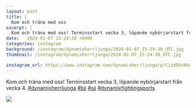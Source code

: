 ```yaml
---
layout: post
title: |
  Kom och träna med oss
excerpt: |
  Kom och träna med oss! Terminsstart vecka 3, löpande nybörjarstart från vecka 4.    
date:   2024-01-07 15:24:30 +0000
categories: instagram
background: /instagram/dynamixherrljunga/2024-01-07_15-24-30_UTC.jpg
thumbnail: /instagram/dynamixherrljunga/2024-01-07_15-24-30_UTC.jpg

instagram_url: https://www.instagram.com/dynamixherrljunga/p/C1zdDXsNGob
---
```

Kom och träna med oss! Terminsstart vecka 3, löpande nybörjarstart från vecka 4. [#dynamixherrljunga](https://www.instagram.com/explore/tags/dynamixherrljunga/) [#bjj](https://www.instagram.com/explore/tags/bjj/) [#sjj](https://www.instagram.com/explore/tags/sjj/) [#dynamixfightingsports](https://www.instagram.com/explore/tags/dynamixfightingsports/)



<img src='{{ site.baseurl }}/instagram/dynamixherrljunga/2024-01-07_15-24-30_UTC.jpg' class='img-fluid' />
